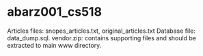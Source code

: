 # abarz001_cs518

Articles files: snopes_articles.txt, original_articles.txt
Database file: data_dump.sql.
vendor.zip: contains supporting files and should be extracted to main www directory.
